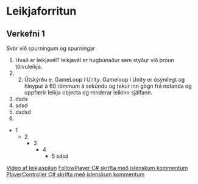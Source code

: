 # Leikjaforritun

## Verkefni 1
Svör við spurningum og spurningar
1. Hvað er leikjavél? leikjavél er hugbúnaður sem styður við þróun tölvuleikja.
2. 2.	Útskýrðu e. GameLoop í Unity. Gameloop í Unity er ósýnilegt og hleypur á 60 römmum á sekúndu og tekur inn gögn frá notanda og uppfærir leikja objecta og renderar leikinn sjálfann. 
3. dsds
4. sdsd
5. dsdsd
6. 
  - 1
    - 2
      - 3
        - 4
           - 5 sdsd

[Video af leikjaspilun](https://youtu.be/V11VklUQpxI)
[FollowPlayer C# skrifta með íslenskum kommentum](https://github.com/AndresHaukur/Leikjaforritun/blob/main/FollowPlayer.cs)
[PlayerController C# skrifta með íslenskum kommentum](https://github.com/AndresHaukur/Leikjaforritun/blob/main/PlayerController.cs)

